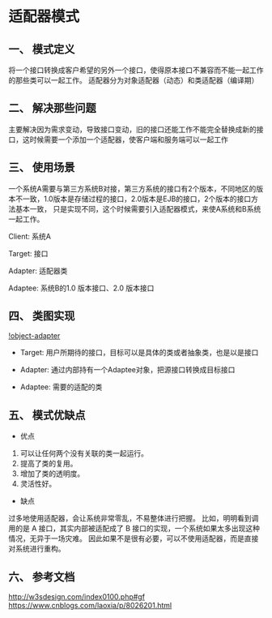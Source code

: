 # 适配器模式
## 一、 模式定义
将一个接口转换成客户希望的另外一个接口，使得原本接口不兼容而不能一起工作的那些类可以一起工作。
适配器分为对象适配器（动态）和类适配器（编译期）
## 二、 解决那些问题
主要解决因为需求变动，导致接口变动，旧的接口还能工作不能完全替换成新的接口，这时候需要一个添加一个适配器，使客户端和服务端可以一起工作
## 三、 使用场景
一个系统A需要与第三方系统B对接，第三方系统的接口有2个版本，不同地区的版本不一致，1.0版本是存储过程的接口，2.0版本是EJB的接口，2个版本的接口方法基本一致，
只是实现不同，这个时候需要引入适配器模式，来使A系统和B系统一起工作。

Client: 系统A

Target: 接口 

Adapter:  适配器类

Adaptee:  系统B的1.0 版本接口、2.0 版本接口

## 四、 类图实现
[!object-adapter](/uml/adapter-pattern-object.png)

* Target: 用户所期待的接口，目标可以是具体的类或者抽象类，也是以是接口
 
* Adapter: 通过内部持有一个Adaptee对象，把源接口转换成目标接口

* Adaptee: 需要的适配的类

## 五、 模式优缺点
+ 优点
1. 可以让任何两个没有关联的类一起运行。 
2. 提高了类的复用。 
3. 增加了类的透明度。 
4. 灵活性好。
+ 缺点

过多地使用适配器，会让系统非常零乱，不易整体进行把握。
比如，明明看到调用的是 A 接口，其实内部被适配成了 B 接口的实现，一个系统如果太多出现这种情况，无异于一场灾难。
因此如果不是很有必要，可以不使用适配器，而是直接对系统进行重构。
## 六、 参考文档

http://w3sdesign.com/index0100.php#gf
https://www.cnblogs.com/laoxia/p/8026201.html